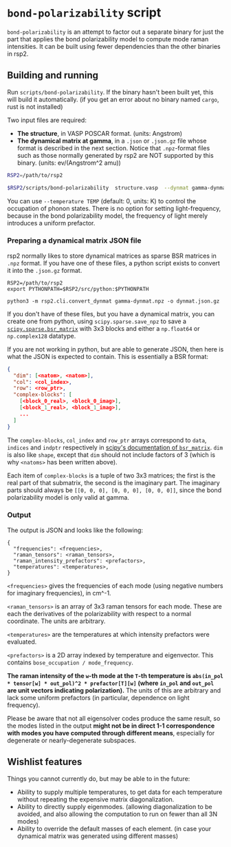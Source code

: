 # `bond-polarizability` script

`bond-polarizability` is an attempt to factor out a separate binary for just the part that applies the bond polarizability model to compute mode raman intensities.  It can be built using fewer dependencies than the other binaries in rsp2.

## Building and running

Run `scripts/bond-polarizability`.  If the binary hasn't been built yet, this will build it automatically.  (if you get an error about no binary named `cargo`, rust is not installed)

Two input files are required:

* **The structure**, in VASP POSCAR format.  (units: Angstrom)
* **The dynamical matrix at gamma**, in a `.json` or `.json.gz` file whose format is described in the next section.  Notice that `.npz`-format files such as those normally generated by rsp2 are NOT supported by this binary.  (units: ev/(Angstrom^2 amu))

```sh
RSP2=/path/to/rsp2

$RSP2/scripts/bond-polarizability  structure.vasp  --dynmat gamma-dynmat.json.gz  --output raman.json
```

You can use `--temperature TEMP` (default: 0, units: K) to control the occupation of phonon states.  There is no option for setting light-frequency, because in the bond polarizability model, the frequency of light merely introduces a uniform prefactor.

### Preparing a dynamical matrix JSON file

rsp2 normally likes to store dynamical matrices as sparse BSR matrices in `.npz` format.  If you have one of these files, a python script exists to convert it into the `.json.gz` format.

```
RSP2=/path/to/rsp2
export PYTHONPATH=$RSP2/src/python:$PYTHONPATH

python3 -m rsp2.cli.convert_dynmat gamma-dynmat.npz -o dynmat.json.gz
```

If you don't have of these files, but you have a dynamical matrix, you can create one from python, using `scipy.sparse.save_npz` to save a [`scipy.sparse.bsr_matrix`](https://docs.scipy.org/doc/scipy/reference/generated/scipy.sparse.bsr_matrix.html) with 3x3 blocks and either a `np.float64` or `np.complex128` datatype.

If you are not working in python, but are able to generate JSON, then here is what the JSON is expected to contain.  This is essentially a BSR format:

```json
{
  "dim": [<natom>, <natom>],
  "col": <col_index>,
  "row": <row_ptr>,
  "complex-blocks": [
    [<block_0_real>, <block_0_imag>],
    [<block_1_real>, <block_1_imag>],
    ...
  ] 
}
```

The `complex-blocks`, `col_index` and `row_ptr` arrays correspond to `data`, `indices` and `indptr` respectively in [scipy's documentation of `bsr_matrix`](https://docs.scipy.org/doc/scipy/reference/generated/scipy.sparse.bsr_matrix.html).  `dim` is also like `shape`, except that `dim` should not include factors of 3 (which is why `<natoms>` has been written above).

Each item of `complex-blocks` is a tuple of two 3x3 matrices; the first is the real part of that submatrix, the second is the imaginary part.  The imaginary parts should always be `[[0, 0, 0], [0, 0, 0], [0, 0, 0]]`, since the bond polarizability model is only valid at gamma.

### Output

The output is JSON and looks like the following:

```
{
  "frequencies": <frequencies>,
  "raman_tensors": <raman_tensors>,
  "raman_intensity_prefactors": <prefactors>,
  "temperatures": <temperatures>,
}
```

`<frequencies>` gives the frequencies of each mode (using negative numbers for imaginary frequencies), in cm^-1.

`<raman_tensors>` is an array of 3x3 raman tensors for each mode.  These are each the derivatives of the polarizability with respect to a normal coordinate.  The units are arbitrary.

`<temperatures>` are the temperatures at which intensity prefactors were evaluated.

`<prefactors>` is a 2D array indexed by temperature and eigenvector.  This contains `bose_occupation / mode_frequency`.

**The raman intensity of the `w`-th mode at the `T`-th temperature is `abs(in_pol * tensor[w] * out_pol)^2 * prefactor[T][w]` (where `in_pol` and `out_pol` are unit vectors indicating polarization).**  The units of this are arbitrary and lack some uniform prefactors (in particular, dependence on light frequency).

Please be aware that not all eigensolver codes produce the same result, so the modes listed in the output **might not be in direct 1-1 correspondence with modes you have computed through different means**, especially for degenerate or nearly-degenerate subspaces.

## Wishlist features

Things you cannot currently do, but may be able to in the future:

* Ability to supply multiple temperatures, to get data for each temperature without repeating the expensive matrix diagonalization.
* Ability to directly supply eigenmodes. (allowing diagonalization to be avoided, and also allowing the computation to run on fewer than all 3N modes)
* Ability to override the default masses of each element.  (in case your dynamical matrix was generated using different masses)

